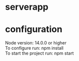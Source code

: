 # serverapp
# configuration
Node version: 14.0.0 or higher<br>
To configure run: npm install<br>
To start the project run: npm start<br>
